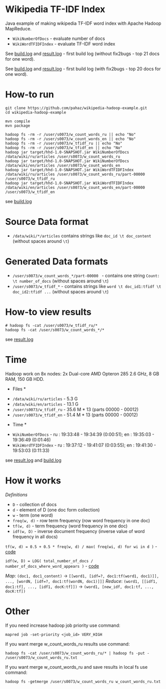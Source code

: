 # Wikipedia TF-IDF Index #

Java example of making wikipedia TF-IDF word index with Apache Hadoop MapReduce.

 - `WikiNumberOfDocs` - evaluate number of docs
 - `WikiWordTFIDFIndex` - evaluate TF-IDF word index

See [build.log](https://github.com/pahaz/wikipedia-hadoop-example/blob/master/build.log.txt) and [result.log](https://github.com/pahaz/wikipedia-hadoop-example/blob/master/result.log.txt) - first build log (without fix2bugs - top 21 docs for one word).

See [build.log](https://github.com/pahaz/wikipedia-hadoop-example/blob/master/build2.log.txt) and [result.log](https://github.com/pahaz/wikipedia-hadoop-example/blob/master/result2.log.txt) - first build log (with fix2bugs - top 20 docs for one word).


# How-to run #

    git clone https://github.com/pahaz/wikipedia-hadoop-example.git
    cd wikipedia-hadoop-example
    
    mvn compile
    mvn package
    
    hadoop fs -rm -r /user/s0073/w_count_words_ru || echo "No"
    hadoop fs -rm -r /user/s0073/w_count_words_en || echo "No"
    hadoop fs -rm -r /user/s0073/w_tfidf_ru || echo "No"
    hadoop fs -rm -r /user/s0073/w_tfidf_en || echo "No"
    hadoop jar target/hhd-1.0-SNAPSHOT.jar WikiNumberOfDocs   /data/wiki/ru/articles /user/s0073/w_count_words_ru
    hadoop jar target/hhd-1.0-SNAPSHOT.jar WikiNumberOfDocs   /data/wiki/en/articles /user/s0073/w_count_words_en
    hadoop jar target/hhd-1.0-SNAPSHOT.jar WikiWordTFIDFIndex /data/wiki/ru/articles /user/s0073/w_count_words_ru/part-00000 /user/s0073/w_tfidf_ru
    hadoop jar target/hhd-1.0-SNAPSHOT.jar WikiWordTFIDFIndex /data/wiki/en/articles /user/s0073/w_count_words_en/part-00000 /user/s0073/w_tfidf_en

see [build.log](https://github.com/pahaz/wikipedia-hadoop-example/blob/master/build.log.txt)

    
# Source Data format #

 - `/data/wiki/*/articles` contains strings like `doc_id \t doc_content` (without spaces around `\t`)

 
# Generated Data formats #

 - `/user/s0073/w_count_words_*/part-00000 ` - contains one string `Count: \t number_of_docs` (without spaces around `\t`)
 - `/user/s0073/w_tfidf_*` - contains strings like `word \t doc_id1:tfidf \t doc_id2:tfidf ...` (without spaces around `\t`)
 
 
# How-to view results #

    # hadoop fs -cat /user/s0073/w_tfidf_ru/*
    hadoop fs -cat /user/s0073/w_count_words_*/*

see [result.log](https://github.com/pahaz/twitter-hadoop-example/blob/master/result.log.txt)


# Time #

Hadoop work on 8x nodes: 2x Dual-core AMD Opteron 285 2.6 GHz, 8 GB RAM, 150 GB HDD.

* Files *  
 - `/data/wiki/ru/articles` - 5.3 G
 - `/data/wiki/en/articles` - 13.1 G
 - `/user/s0073/w_tfidf_ru` - 35.6 M * 13 (parts 00000 - 00012)
 - `/user/s0073/w_tfidf_en` - 51.4 M * 13 (parts 00000 - 00012)

* Time *  
 - `WikiNumberOfDocs` - ru : 19:33:48 - 19:34:39 (0:00:51); en : 19:35:03 - 19:36:49 (0:01:46)
 - `WikiWordTFIDFIndex` - ru : 19:37:12 - 19:41:07 (0:03:55); en : 19:41:30 - 19:53:03 (0:11:33)

see [result.log](https://github.com/pahaz/twitter-hadoop-example/blob/master/result.log.txt) and [build.log](https://github.com/pahaz/wikipedia-hadoop-example/blob/master/build.log.txt)


# How it works #

*Definitions*

 - `D` - collection of docs
 - `d` - element of D (one doc form collection)
 - `w` - term (one word)
 - `freq(w, d)` - row term frequency (row word frequency in one doc)
 - `tf(w, d)` - term frequency (word frequency in one doc)
 - `idf(w, D)` - inverse document frequency (inverse value of word frequency in all docs)

`tf(w, d) = 0.5 + 0.5 * freq(w, d) / max( freq(wi, d) for wi in d )` - [code](https://github.com/pahaz/wikipedia-hadoop-example/blob/master/src/main/java/WikiWordTFIDFIndex.java#L92)

`idf(w, D) = LOG( total_number_of_docs / number_of_docs_where_word_appears )` - [code](https://github.com/pahaz/wikipedia-hadoop-example/blob/master/src/main/java/WikiWordInfo.java#L59)

*Map*: `(doc1, doc1_content)` -> `[[word1, [idf=?, doc1:tf(word1, doc1)]], ..., [wordN, [idf=?, doc1:tf(wordN, doc1)]]]`
*Reduce*: `(word1, [[idf1, doc1:tf], ..., [idf1, docK:tf]])` -> `(word1, [new_idf, doc1:tf, ..., docK:tf])`


# Other #

If you need increase hadoop job priority use command:

    mapred job -set-priority <job_id> VERY_HIGH

If you want merge w_count_words_ru results use command:

    hadoop fs -cat /user/s0073/w_count_words_ru/* | hadoop fs -put - /user/s0073/w_count_words_ru.txt

If you want merge w_count_words_ru and save results in local fs use command:

    hadoop fs -getmerge /user/s0073/w_count_words_ru w_count_words_ru.txt
